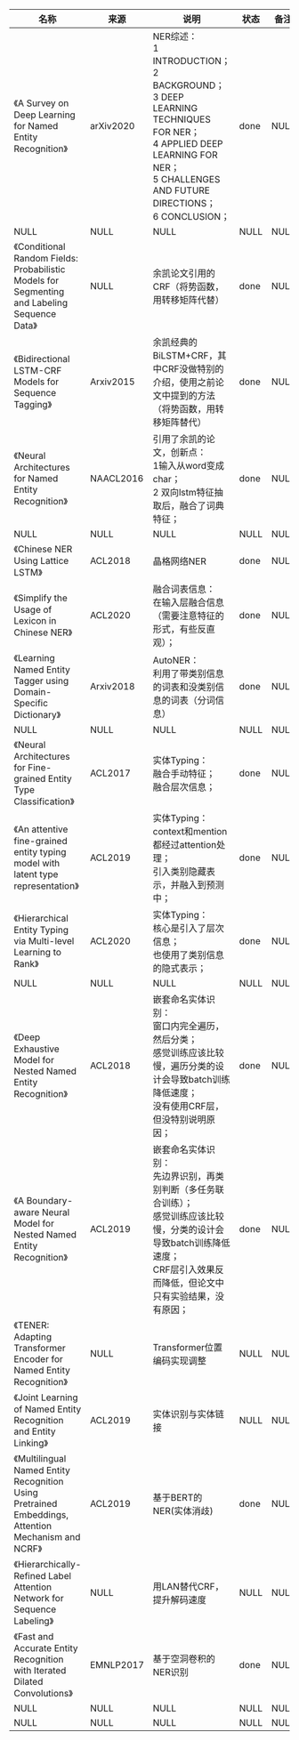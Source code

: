 |名称  |  来源   | 说明  |状态   | 备注  |
|  ----  | ----  |----  | ----  |----  |
| 《A Survey on Deep Learning for Named Entity Recognition》| arXiv2020|NER综述：<br/>1 INTRODUCTION；<br/>2 BACKGROUND；<br/>3 DEEP LEARNING TECHNIQUES FOR NER；<br/>4 APPLIED DEEP LEARNING FOR NER；<br/>5 CHALLENGES AND FUTURE DIRECTIONS；<br/>6 CONCLUSION；|done|NULL |
| NULL  | NULL |NULL |NULL |NULL |
| 《Conditional Random Fields: Probabilistic Models for Segmenting and Labeling Sequence Data》  | NULL |余凯论文引用的CRF（将势函数，用转移矩阵代替） |done |NULL |
| 《Bidirectional LSTM-CRF Models for Sequence Tagging》  | Arxiv2015 |余凯经典的BiLSTM+CRF，其中CRF没做特别的介绍，使用之前论文中提到的方法（将势函数，用转移矩阵替代） |done |NULL |
| 《Neural Architectures for Named Entity Recognition》  | NAACL2016 |引用了余凯的论文，创新点：<br/>1输入从word变成char；<br/>2 双向lstm特征抽取后，融合了词典特征； |done |NULL |
| NULL  | NULL |NULL |NULL |NULL |
| 《Chinese NER Using Lattice LSTM》  | ACL2018 |晶格网络NER |done |NULL |
| 《Simplify the Usage of Lexicon in Chinese NER》  | ACL2020 |融合词表信息：<br/>在输入层融合信息（需要注意特征的形式，有些反直观）； |done |NULL |
| 《Learning Named Entity Tagger using Domain-Specific Dictionary》  | Arxiv2018 |AutoNER：<br/>利用了带类别信息的词表和没类别信息的词表（分词信息） |done |NULL |
| NULL  | NULL |NULL |NULL |NULL |
| 《Neural Architectures for Fine-grained Entity Type Classification》  | ACL2017 |实体Typing：<br/>融合手动特征；<br/>融合层次信息； |done |NULL |
| 《An attentive fine-grained entity typing model with latent type representation》  | ACL2019 |实体Typing：<br/>context和mention都经过attention处理；<br/>引入类别隐藏表示，并融入到预测中； |done |NULL |
| 《Hierarchical Entity Typing via Multi-level Learning to Rank》  | ACL2020 |实体Typing：<br/>核心是引入了层次信息；<br/>也使用了类别信息的隐式表示； |done |NULL |
| NULL  | NULL |NULL |NULL |NULL |
| 《Deep Exhaustive Model for Nested Named Entity Recognition》  | ACL2018 |嵌套命名实体识别：<br/>窗口内完全遍历，然后分类；<br/>感觉训练应该比较慢，遍历分类的设计会导致batch训练降低速度；<br/>没有使用CRF层，但没特别说明原因； |done |NULL |
| 《A Boundary-aware Neural Model for Nested Named Entity Recognition》  | ACL2019 |嵌套命名实体识别：<br/>先边界识别，再类别判断（多任务联合训练）；<br/>感觉训练应该比较慢，分类的设计会导致batch训练降低速度；<br/>CRF层引入效果反而降低，但论文中只有实验结果，没有原因； |done |NULL |
| 《TENER: Adapting Transformer Encoder for Named Entity Recognition》  | NULL |Transformer位置编码实现调整 |NULL |NULL |
| 《Joint Learning of Named Entity Recognition and Entity Linking》  | ACL2019 |实体识别与实体链接 |NULL |NULL |
| 《Multilingual Named Entity Recognition Using Pretrained Embeddings, Attention Mechanism and NCRF》  | ACL2019 |基于BERT的NER(实体消歧) |done |NULL |
| 《Hierarchically-Refined Label Attention Network for Sequence Labeling》  | NULL |用LAN替代CRF，提升解码速度 |NULL |NULL |
| 《Fast and Accurate Entity Recognition with Iterated Dilated Convolutions》| EMNLP2017|基于空洞卷积的NER识别|done|NULL|
| NULL  | NULL |NULL |NULL |NULL |
| NULL  | NULL |NULL |NULL |NULL |
